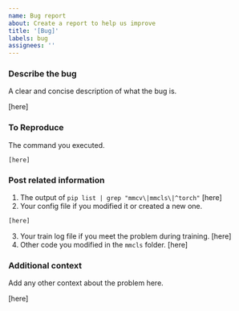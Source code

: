 ```yaml
---
name: Bug report
about: Create a report to help us improve
title: '[Bug]'
labels: bug
assignees: ''
---
```


### Describe the bug

A clear and concise description of what the bug is.

[here]

### To Reproduce

The command you executed.

```shell
[here]
```

### Post related information

1. The output of `pip list | grep "mmcv\|mmcls\|^torch"`
   [here]
2. Your config file if you modified it or created a new one.

```python
[here]
```

3. Your train log file if you meet the problem during training.
   [here]
4. Other code you modified in the `mmcls` folder.
   [here]

### Additional context

Add any other context about the problem here.

[here]
